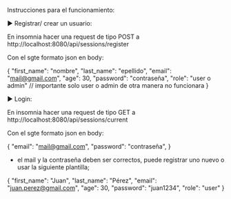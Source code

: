 Instrucciones para el funcionamiento:



► Registrar/ crear un usuario:

En insomnia hacer una request de tipo POST a http://localhost:8080/api/sessions/register

Con el sgte formato json en body:

{
    "first_name": "nombre",
    "last_name": "epellido",
    "email": "mail@gmail.com",
    "age": 30,
    "password": "contraseña",
    "role": "user o admin"    // importante solo user o admin de otra manera no funcionara
}



► Login: 

En insomnia hacer una request de tipo GET a http://localhost:8080/api/sessions/current

Con el sgte formato json en body:

{
    "email": "mail@gmail.com",
    "password": "contraseña",
}

* el mail y la contraseña deben ser correctos, puede registrar uno nuevo o usar la siguiente plantilla;

{
    "first_name": "Juan",
    "last_name": "Pérez",
    "email": "juan.perez@gmail.com",
    "age": 30,
    "password": "juan1234",
    "role": "user"
}